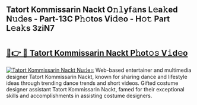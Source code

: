 ## Tatort Kommissarin Nackt O𝚗𝚕yf𝚊ns L𝚎a𝚔ed N𝚞𝚍es - Part-13C P𝚑𝚘tos Vi𝚍𝚎o - H𝚘𝚝 Part L𝚎a𝚔s 3ziN7

# <h2><a href="http://kf8z99.oniu.top/?m=Tatort+Kommissarin+Nackt">🔗👉 🔴 Tatort Kommissarin Nackt P𝚑ot𝚘𝚜 V𝚒d𝚎o</a></h2>

[![Tatort Kommissarin Nackt Nu𝚍e𝚜](https://i.imgur.com/0qMVB7G.gif)](http://kf8z99.oniu.top/?m=Tatort+Kommissarin+Nackt)
Web-based entertainer and multimedia designer Tatort Kommissarin Nackt, known for sharing dance and lifestyle ideas through trending dance trends and short videos. Gifted costume designer assistant Tatort Kommissarin Nackt, famed for their exceptional skills and accomplishments in assisting costume designers.  
